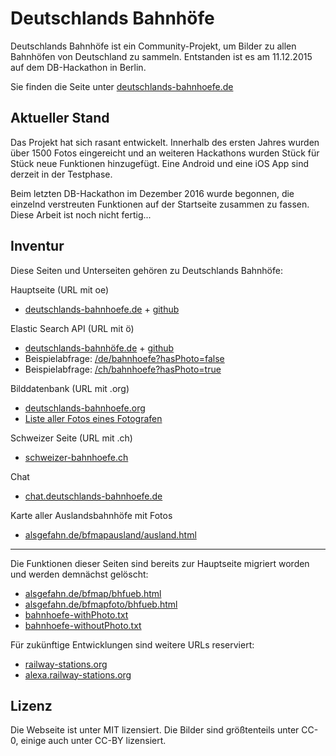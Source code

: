 # Deutschlands Bahnhöfe

Deutschlands Bahnhöfe ist ein Community-Projekt, um Bilder zu allen Bahnhöfen von Deutschland zu sammeln. Entstanden ist es am 11.12.2015 auf dem DB-Hackathon in Berlin.

Sie finden die Seite unter [deutschlands-bahnhoefe.de](http://www.deutschlands-bahnhoefe.de/)

Aktueller Stand
---------------

Das Projekt hat sich rasant entwickelt. Innerhalb des ersten Jahres wurden über 1500 Fotos eingereicht und an weiteren Hackathons wurden Stück für Stück neue Funktionen hinzugefügt.
Eine Android und eine iOS App sind derzeit in der Testphase.

Beim letzten DB-Hackathon im Dezember 2016 wurde begonnen, die einzelnd verstreuten Funktionen auf der Startseite zusammen zu fassen. Diese Arbeit ist noch nicht fertig...

Inventur
--------

Diese Seiten und Unterseiten gehören zu Deutschlands Bahnhöfe:

Hauptseite (URL mit oe)
- [deutschlands-bahnhoefe.de](http://www.deutschlands-bahnhoefe.de/) + [github](https://github.com/androidoma/deutschlands-bahnhoefe.de)

Elastic Search API (URL mit ö)
- [deutschlands-bahnhöfe.de](http://www.deutschlands-bahnhöfe.de/) + [github](https://github.com/pstorch/bahnhoefe.gpx)
- Beispielabfrage: [/de/bahnhoefe?hasPhoto=false](http://fotouebersicht.deutschlands-bahnhöfe.de/de/bahnhoefe?hasPhoto=false)
- Beispielabfrage: [/ch/bahnhoefe?hasPhoto=true](http://fotouebersicht.deutschlands-bahnhöfe.de/ch/bahnhoefe?hasPhoto=true)

Bilddatenbank (URL mit .org)
- [deutschlands-bahnhoefe.org](http://www.deutschlands-bahnhoefe.org/)
- [Liste aller Fotos eines Fotografen](http://www.deutschlands-bahnhoefe.org/alle-fotos-eines-fotografen)

Schweizer Seite (URL mit .ch)
- [schweizer-bahnhoefe.ch](https://schweizer-bahnhoefe.ch/)

Chat
- [chat.deutschlands-bahnhoefe.de](http://www.chat.deutschlands-bahnhoefe.de/)

Karte aller Auslandsbahnhöfe mit Fotos
- [alsgefahn.de/bfmapausland/ausland.html](http://www.alsgefahn.de/bfmapausland/ausland.html)

---

Die Funktionen dieser Seiten sind bereits zur Hauptseite migriert worden und werden demnächst gelöscht:
- [alsgefahn.de/bfmap/bhfueb.html](http://www.alsgefahn.de/bfmap/bhfueb.html)
- [alsgefahn.de/bfmapfoto/bhfueb.html](http://www.alsgefahn.de/bfmapfoto/bhfueb.html)
- [bahnhoefe-withPhoto.txt](http://fotouebersicht.deutschlands-bahnhöfe.de/bahnhoefe-withPhoto.txt)
- [bahnhoefe-withoutPhoto.txt](http://fotouebersicht.deutschlands-bahnhöfe.de/bahnhoefe-withoutPhoto.txt)

Für zukünftige Entwicklungen sind weitere URLs reserviert:
- [railway-stations.org](http://www.railway-stations.org/)
- [alexa.railway-stations.org](http://alexa.railway-stations.org/)

Lizenz
------

Die Webseite ist unter MIT lizensiert. Die Bilder sind größtenteils unter CC-0, einige auch unter CC-BY lizensiert.